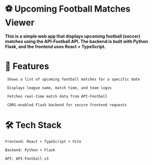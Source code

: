 # ⚽ Upcoming Football Matches Viewer

**This is a simple web app that displays upcoming football (soccer) matches using the API-Football API. The backend is built with Python Flask, and the frontend uses React + TypeScript.**

# 🧩 Features

   ` Shows a list of upcoming football matches for a specific date`

   ` Displays league name, match time, and team logos`

   ` Fetches real-time match data from API-Football`

   ` CORS-enabled Flask backend for secure frontend requests`

# 🛠️ Tech Stack

    Frontend: React + TypeScript + Vite

    Backend: Python + Flask

    API: API-Football v3
